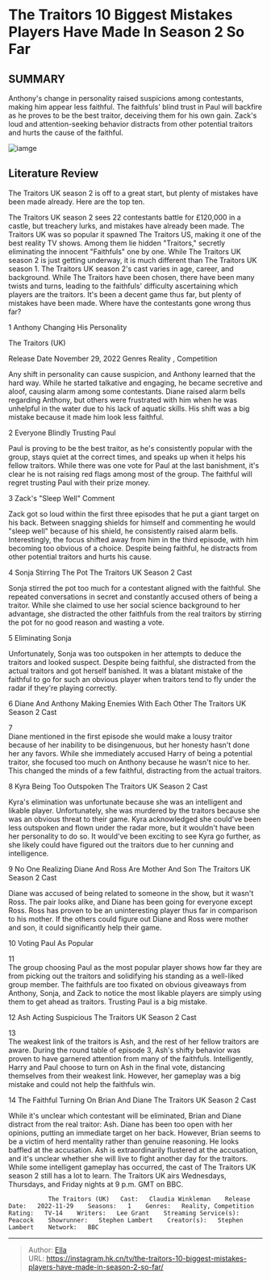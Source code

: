 # The Traitors 10 Biggest Mistakes Players Have Made In Season 2 So Far


## SUMMARY 


 Anthony&#39;s change in personality raised suspicions among contestants, making him appear less faithful. 
 The faithfuls&#39; blind trust in Paul will backfire as he proves to be the best traitor, deceiving them for his own gain. 
 Zack&#39;s loud and attention-seeking behavior distracts from other potential traitors and hurts the cause of the faithful. 

![iamge](https://static1.srcdn.com/wordpress/wp-content/uploads/2024/01/the-traitors_-10-biggest-mistakes-players-have-made-in-season-2-so-far.jpg)

## Literature Review
The Traitors UK season 2 is off to a great start, but plenty of mistakes have been made already. Here are the top ten.




The Traitors UK season 2 sees 22 contestants battle for £120,000 in a castle, but treachery lurks, and mistakes have already been made. The Traitors UK was so popular it spawned The Traitors US, making it one of the best reality TV shows. Among them lie hidden &#34;Traitors,&#34; secretly eliminating the innocent &#34;Faithfuls&#34; one by one. While The Traitors UK season 2 is just getting underway, it is much different than The Traitors UK season 1.
The Traitors UK season 2&#39;s cast varies in age, career, and background. While The Traitors have been chosen, there have been many twists and turns, leading to the faithfuls&#39; difficulty ascertaining which players are the traitors. It&#39;s been a decent game thus far, but plenty of mistakes have been made. Where have the contestants gone wrong thus far?









 








 1  Anthony Changing His Personality 


 







        


 The Traitors (UK) 

 Release Date   November 29, 2022    Genres   Reality , Competition    




Any shift in personality can cause suspicion, and Anthony learned that the hard way. While he started talkative and engaging, he became secretive and aloof, causing alarm among some contestants. Diane raised alarm bells regarding Anthony, but others were frustrated with him when he was unhelpful in the water due to his lack of aquatic skills. His shift was a big mistake because it made him look less faithful.





 2  Everyone Blindly Trusting Paul 


 







Paul is proving to be the best traitor, as he&#39;s consistently popular with the group, stays quiet at the correct times, and speaks up when it helps his fellow traitors. While there was one vote for Paul at the last banishment, it&#39;s clear he is not raising red flags among most of the group. The faithful will regret trusting Paul with their prize money.





 3  Zack&#39;s &#34;Sleep Well&#34; Comment 


 







Zack got so loud within the first three episodes that he put a giant target on his back. Between snagging shields for himself and commenting he would &#34;sleep well&#34; because of his shield, he consistently raised alarm bells. Interestingly, the focus shifted away from him in the third episode, with him becoming too obvious of a choice. Despite being faithful, he distracts from other potential traitors and hurts his cause.





 4  Sonja Stirring The Pot 
       The Traitors UK Season 2 Cast  

Sonja stirred the pot too much for a contestant aligned with the faithful. She repeated conversations in secret and constantly accused others of being a traitor. While she claimed to use her social science background to her advantage, she distracted the other faithfuls from the real traitors by stirring the pot for no good reason and wasting a vote.





 5  Eliminating Sonja 
        

Unfortunately, Sonja was too outspoken in her attempts to deduce the traitors and looked suspect. Despite being faithful, she distracted from the actual traitors and got herself banished. It was a blatant mistake of the faithful to go for such an obvious player when traitors tend to fly under the radar if they&#39;re playing correctly.





 6  Diane And Anthony Making Enemies With Each Other 
       The Traitors UK Season 2 Cast  






 7   
Diane mentioned in the first episode she would make a lousy traitor because of her inability to be disingenuous, but her honesty hasn&#39;t done her any favors. While she immediately accused Harry of being a potential traitor, she focused too much on Anthony because he wasn&#39;t nice to her. This changed the minds of a few faithful, distracting from the actual traitors.





 8  Kyra Being Too Outspoken 
       The Traitors UK Season 2 Cast  

Kyra&#39;s elimination was unfortunate because she was an intelligent and likable player. Unfortunately, she was murdered by the traitors because she was an obvious threat to their game. Kyra acknowledged she could&#39;ve been less outspoken and flown under the radar more, but it wouldn&#39;t have been her personality to do so. It would&#39;ve been exciting to see Kyra go further, as she likely could have figured out the traitors due to her cunning and intelligence.





 9  No One Realizing Diane And Ross Are Mother And Son 
       The Traitors UK Season 2 Cast  

Diane was accused of being related to someone in the show, but it wasn&#39;t Ross. The pair looks alike, and Diane has been going for everyone except Ross. Ross has proven to be an uninteresting player thus far in comparison to his mother. If the others could figure out Diane and Ross were mother and son, it could significantly help their game.





 10  Voting Paul As Popular 
        






 11   
The group choosing Paul as the most popular player shows how far they are from picking out the traitors and solidifying his standing as a well-liked group member. The faithfuls are too fixated on obvious giveaways from Anthony, Sonja, and Zack to notice the most likable players are simply using them to get ahead as traitors. Trusting Paul is a big mistake.





 12  Ash Acting Suspicious 
       The Traitors UK Season 2 Cast  






 13   
The weakest link of the traitors is Ash, and the rest of her fellow traitors are aware. During the round table of episode 3, Ash&#39;s shifty behavior was proven to have garnered attention from many of the faithfuls. Intelligently, Harry and Paul choose to turn on Ash in the final vote, distancing themselves from their weakest link. However, her gameplay was a big mistake and could not help the faithfuls win.





 14  The Faithful Turning On Brian And Diane 
       The Traitors UK Season 2 Cast  

While it&#39;s unclear which contestant will be eliminated, Brian and Diane distract from the real traitor: Ash. Diane has been too open with her opinions, putting an immediate target on her back. However, Brian seems to be a victim of herd mentality rather than genuine reasoning. He looks baffled at the accusation. Ash is extraordinarily flustered at the accusation, and it&#39;s unclear whether she will live to fight another day for the traitors. While some intelligent gameplay has occurred, the cast of The Traitors UK season 2 still has a lot to learn.
The Traitors UK airs Wednesdays, Thursdays, and Friday nights at 9 p.m. GMT on BBC. 

               The Traitors (UK)   Cast:   Claudia Winkleman    Release Date:   2022-11-29    Seasons:   1    Genres:   Reality, Competition    Rating:   TV-14    Writers:   Lee Grant    Streaming Service(s):   Peacock    Showrunner:   Stephen Lambert    Creator(s):   Stephen Lambert    Network:   BBC      

---

> Author: [Ella](https://instagram.hk.cn/)  
> URL: https://instagram.hk.cn/tv/the-traitors-10-biggest-mistakes-players-have-made-in-season-2-so-far/  

